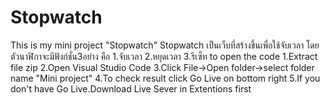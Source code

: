 # Stopwatch
This is my mini project "Stopwatch"
Stopwatch เป็นเว็บที่สร้างขึ้นเพื่อใช้จับเวลา
โดยตัวนาฬิกาจะมีฟังก์ชั่น3อย่าง คือ 1.จับเวลา 2.หยุดเวลา 3.รีเซ็ท
to open the code
1.Extract file zip
2.Open Visual Studio Code
3.Click File->Open folder->select folder name "Mini project"
4.To check result click Go Live on bottom right
5.If you don't have Go Live.Download Live Sever in Extentions first
